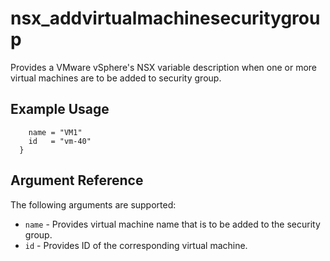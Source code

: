 # nsx\_addvirtualmachinesecuritygroup

Provides a VMware vSphere's NSX variable description when one or more virtual machines are to be added to security group. 

## Example Usage

``` virtual_machine {
    name = "VM1"
    id   = "vm-40"
  }

```

## Argument Reference

The following arguments are supported:

* `name` - Provides virtual machine name that is to be added to the security group. 
* `id` - Provides ID of the corresponding virtual machine.
